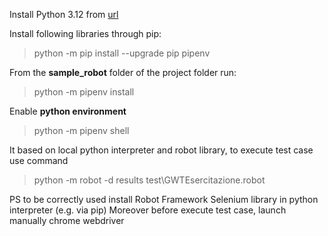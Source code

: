Install Python 3.12 from [url](https://www.python.org/ftp/python/3.12.0/python-3.12.0-amd64.exe)

Install following libraries through pip:

> python -m pip install --upgrade pip pipenv

From the **sample_robot** folder of the project folder run:

> python -m pipenv install

Enable **python environment**

> python -m pipenv shell

It based on local python interpreter and robot library, to execute test case use command

> python -m robot -d results test\GWTEsercitazione.robot

PS to be correctly used install Robot Framework Selenium library in python interpreter (e.g. via pip)
Moreover before execute test case, launch manually chrome webdriver
